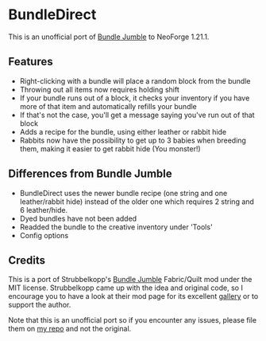 # BundleDirect
This is an unofficial port of [Bundle Jumble](https://modrinth.com/mod/bundle-jumble) to NeoForge 1.21.1.

## Features
- Right-clicking with a bundle will place a random block from the bundle
- Throwing out all items now requires holding shift
- If your bundle runs out of a block, it checks your inventory if you have more of that item and automatically refills your bundle
- If that's not the case, you'll get a message saying you've run out of that block
- Adds a recipe for the bundle, using either leather or rabbit hide
- Rabbits now have the possibility to get up to 3 babies when breeding them, making it easier to get rabbit hide (You monster!)

## Differences from Bundle Jumble
- BundleDirect uses the newer bundle recipe (one string and one leather/rabbit hide) instead of the older one which requires 2 string and 6 leather/hide.
- Dyed bundles have not been added
- Readded the bundle to the creative inventory under 'Tools'
- Config options

## Credits

This is a port of Strubbelkopp's [Bundle Jumble](https://modrinth.com/mod/bundle-jumble) Fabric/Quilt mod under the MIT license. Strubbelkopp came up with the idea and original code, so I encourage you to have a look at their mod page for its excellent [gallery](https://modrinth.com/mod/bundle-jumble/gallery) or to support the author.

Note that this is an unofficial port so if you encounter any issues, please file them on [my repo](https://github.com/adil192/BundleDirect/issues) and not the original.
